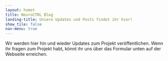 ```yaml
---
layout: homet
title: NeuroCTRL Blog
landing-title: Unsere Updates und Posts findet ihr hier!
show_tile: false
nav-menu: true
---
```


Wir werden hier hin und wieder Updates zum Projekt veröffentlichen. Wenn ihr fragen zum Projekt habt, könnt ihr uns über das Formular unten auf der Webseite erreichen.